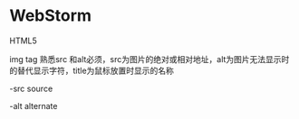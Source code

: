 # WebStorm
HTML5

img tag 熟悉src 和alt必须，src为图片的绝对或相对地址，alt为图片无法显示时的替代显示字符，title为鼠标放置时显示的名称


-src source

-alt alternate 
